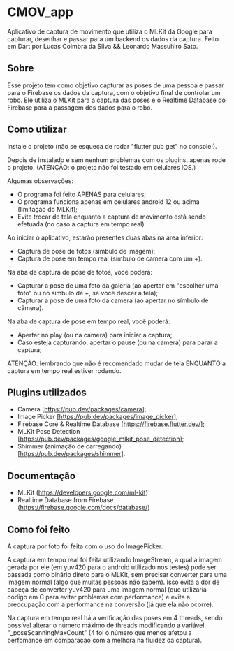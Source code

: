 # CMOV_app

Aplicativo de captura de movimento que utiliza o MLKit da Google para capturar, desenhar e passar para um backend os dados da captura.
Feito em Dart por Lucas Coimbra da Silva && Leonardo Massuhiro Sato.

## Sobre

Esse projeto tem como objetivo capturar as poses de uma pessoa e passar para o Firebase os dados da captura, com o objetivo final de controlar um robo.
Ele utiliza o MLKit para a captura das poses e o Realtime Database do Firebase para a passagem dos dados para o robo.

## Como utilizar
Instale o projeto (não se esqueça de rodar "flutter pub get" no console!).

Depois de instalado e sem nenhum problemas com os plugins, apenas rode o projeto.
(ATENÇÃO: o projeto não foi testado em celulares IOS.)

Algumas observações:
- O programa foi feito APENAS para celulares;
- O programa funciona apenas em celulares android 12 ou acima (limitação do MLKit);
- Evite trocar de tela enquanto a captura de movimento está sendo efetuada (no caso a captura em tempo real).

Ao iniciar o aplicativo, estarão presentes duas abas na área inferior:
- Captura de pose de fotos (símbulo de imagem);
- Captura de pose em tempo real (símbulo de camera com um +).

Na aba de captura de pose de fotos, você poderá:
- Capturar a pose de uma foto da galeria (ao apertar em "escolher uma foto" ou no símbulo de +, se você descer a tela);
- Capturar a pose de uma foto da camera (ao apertar no símbulo de câmera).

Na aba de captura de pose em tempo real, você poderá:
- Apertar no play (ou na camera) para iniciar a captura;
- Caso esteja capturando, apertar o pause (ou na camera) para parar a captura;

ATENÇÃO: lembrando que não é recomendado mudar de tela ENQUANTO a captura em tempo real estiver rodando.

## Plugins utilizados

- Camera [https://pub.dev/packages/camera];
- Image Picker [https://pub.dev/packages/image_picker];
- Firebase Core & Realtime Database [https://firebase.flutter.dev/];
- MLKit Pose Detection [https://pub.dev/packages/google_mlkit_pose_detection];
- Shimmer (animação de carregando) [https://pub.dev/packages/shimmer].

## Documentação
- MLKit (https://developers.google.com/ml-kit)
- Realtime Database from Firebase (https://firebase.google.com/docs/database/)

## Como foi feito

A captura por foto foi feita com o uso do ImagePicker.

A captura em tempo real foi feita utilizando ImageStream, a qual a imagem gerada por ele (em yuv420 para o android utilizado nos testes) pode ser passada como binário direto para o MLKit, sem precisar converter para uma imagem normal (algo que muitas pessoas não sabem).
Isso evita a dor de cabeça de converter yuv420 para uma imagem normal (que utilizaria código em C para evitar problemas com performance) e evita a preocupação com a performance na conversão (já que ela não ocorre).

Na captura em tempo real há a verificação das poses em 4 threads, sendo possível alterar o número máximo de threads modificando a variável "_poseScanningMaxCount" (4 foi o número que menos afetou a perfomance em comparação com a melhora na fluidez da captura).
